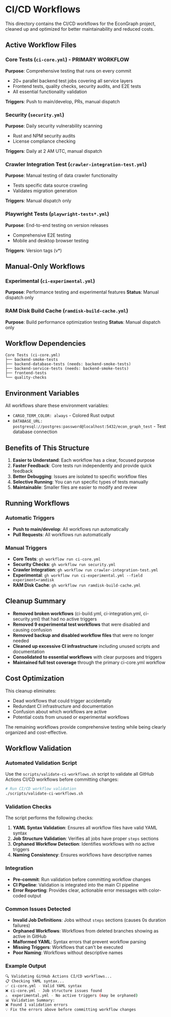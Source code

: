 # CI/CD Workflows

This directory contains the CI/CD workflows for the EconGraph project, cleaned up and optimized for better maintainability and reduced costs.

## Active Workflow Files

### Core Tests (`ci-core.yml`) - **PRIMARY WORKFLOW**
**Purpose**: Comprehensive testing that runs on every commit
- 20+ parallel backend test jobs covering all service layers
- Frontend tests, quality checks, security audits, and E2E tests
- All essential functionality validation

**Triggers**: Push to main/develop, PRs, manual dispatch

### Security (`security.yml`)
**Purpose**: Daily security vulnerability scanning
- Rust and NPM security audits
- License compliance checking

**Triggers**: Daily at 2 AM UTC, manual dispatch

### Crawler Integration Test (`crawler-integration-test.yml`)
**Purpose**: Manual testing of data crawler functionality
- Tests specific data source crawling
- Validates migration generation

**Triggers**: Manual dispatch only

### Playwright Tests (`playwright-tests*.yml`)
**Purpose**: End-to-end testing on version releases
- Comprehensive E2E testing
- Mobile and desktop browser testing

**Triggers**: Version tags (v*)

## Manual-Only Workflows

### Experimental (`ci-experimental.yml`)
**Purpose**: Performance testing and experimental features
**Status**: Manual dispatch only

### RAM Disk Build Cache (`ramdisk-build-cache.yml`)
**Purpose**: Build performance optimization testing
**Status**: Manual dispatch only

## Workflow Dependencies

```
Core Tests (ci-core.yml)
├── backend-smoke-tests
├── backend-database-tests (needs: backend-smoke-tests)
├── backend-service-tests (needs: backend-smoke-tests)
├── frontend-tests
└── quality-checks
```

## Environment Variables

All workflows share these environment variables:
- `CARGO_TERM_COLOR: always` - Colored Rust output
- `DATABASE_URL: postgresql://postgres:password@localhost:5432/econ_graph_test` - Test database connection

## Benefits of This Structure

1. **Easier to Understand**: Each workflow has a clear, focused purpose
2. **Faster Feedback**: Core tests run independently and provide quick feedback
3. **Better Debugging**: Issues are isolated to specific workflow files
4. **Selective Running**: You can run specific types of tests manually
5. **Maintainable**: Smaller files are easier to modify and review

## Running Workflows

### Automatic Triggers
- **Push to main/develop**: All workflows run automatically
- **Pull Requests**: All workflows run automatically

### Manual Triggers
- **Core Tests**: `gh workflow run ci-core.yml`
- **Security Checks**: `gh workflow run security.yml`
- **Crawler Integration**: `gh workflow run crawler-integration-test.yml`
- **Experimental**: `gh workflow run ci-experimental.yml --field experiment=ramdisk`
- **RAM Disk Cache**: `gh workflow run ramdisk-build-cache.yml`

## Cleanup Summary

- **Removed broken workflows** (ci-build.yml, ci-integration.yml, ci-security.yml) that had no active triggers
- **Removed 9 experimental test workflows** that were disabled and causing confusion
- **Removed backup and disabled workflow files** that were no longer needed
- **Cleaned up excessive CI infrastructure** including unused scripts and documentation
- **Consolidated to essential workflows** with clear purposes and triggers
- **Maintained full test coverage** through the primary ci-core.yml workflow

## Cost Optimization

This cleanup eliminates:
- Dead workflows that could trigger accidentally
- Redundant CI infrastructure and documentation
- Confusion about which workflows are active
- Potential costs from unused or experimental workflows

The remaining workflows provide comprehensive testing while being clearly organized and cost-effective.

## Workflow Validation

### Automated Validation Script

Use the `scripts/validate-ci-workflows.sh` script to validate all GitHub Actions CI/CD workflows before committing changes:

```bash
# Run CI/CD workflow validation
./scripts/validate-ci-workflows.sh
```

### Validation Checks

The script performs the following checks:

1. **YAML Syntax Validation**: Ensures all workflow files have valid YAML syntax
2. **Job Structure Validation**: Verifies all jobs have proper `steps` sections
3. **Orphaned Workflow Detection**: Identifies workflows with no active triggers
4. **Naming Consistency**: Ensures workflows have descriptive names

### Integration

- **Pre-commit**: Run validation before committing workflow changes
- **CI Pipeline**: Validation is integrated into the main CI pipeline
- **Error Reporting**: Provides clear, actionable error messages with color-coded output

### Common Issues Detected

- **Invalid Job Definitions**: Jobs without `steps` sections (causes 0s duration failures)
- **Orphaned Workflows**: Workflows from deleted branches showing as active in GitHub
- **Malformed YAML**: Syntax errors that prevent workflow parsing
- **Missing Triggers**: Workflows that can't be executed
- **Poor Naming**: Workflows without descriptive names

### Example Output

```bash
🔍 Validating GitHub Actions CI/CD workflows...
📋 Checking YAML syntax...
✅ ci-core.yml - Valid YAML syntax
❌ ci-core.yml - Job structure issues found
⚠️  experimental.yml - No active triggers (may be orphaned)
📊 Validation Summary:
❌ Found 1 validation errors
💡 Fix the errors above before committing workflow changes
```